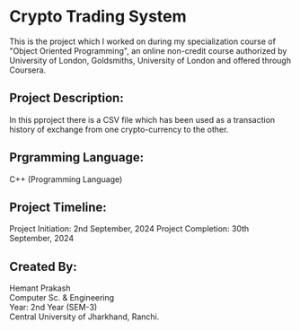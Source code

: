 # Crypto Trading System
This is the project which I worked on during my specialization course of "Object Oriented Programming", an online non-credit course authorized by University of London, Goldsmiths, University
of London and offered through Coursera.

## Project Description:
In this pproject there is a CSV file which has been used as a transaction history of exchange from one crypto-currency to the other. 

## Prgramming Language:
C++ (Programming Language)

## Project Timeline:
Project Initiation: 2nd September, 2024
Project Completion: 30th September, 2024

## Created By:
Hemant Prakash
<br>Computer Sc. & Engineering
<br>Year: 2nd Year (SEM-3)
<br>Central University of Jharkhand, Ranchi.
